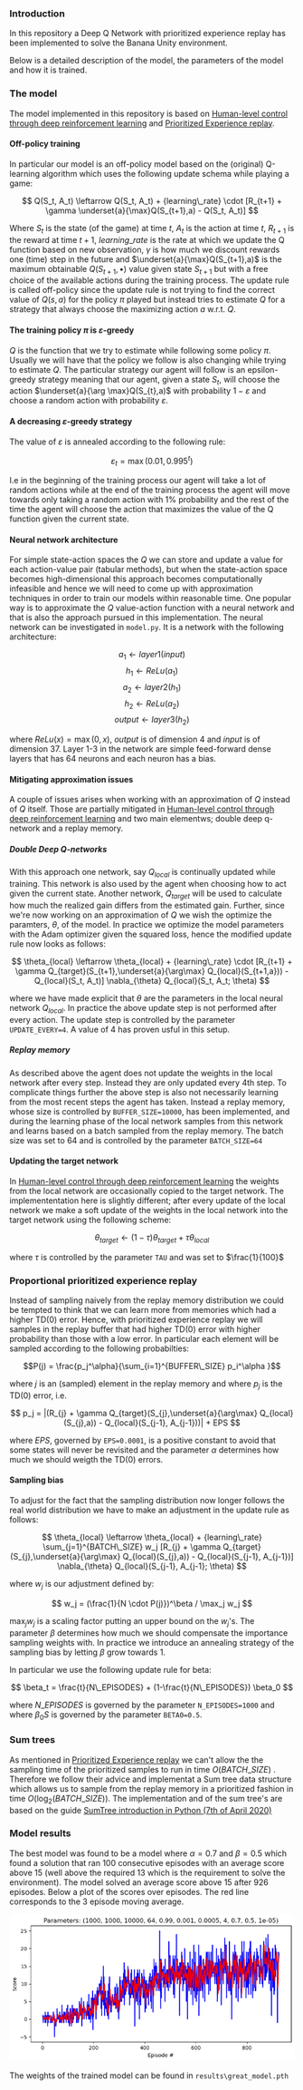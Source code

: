 ### Introduction

In this repository a Deep Q Network with prioritized experience replay has been implemented to solve the Banana Unity environment. 

Below is a detailed description of the model, the parameters of the model and how it is trained. 


### The model

The model implemented in this repository is based on [Human-level control through deep reinforcement
learning](https://web.stanford.edu/class/psych209/Readings/MnihEtAlHassibis15NatureControlDeepRL.pdf) and [Prioritized Experience replay](https://arxiv.org/abs/1511.05952). 

#### Off-policy training

In particular our model is an off-policy model based on the (original) Q-learning algorithm which uses the following update schema while playing a game: 

$$
Q(S_t, A_t) \leftarrow Q(S_t, A_t) + {learning\_rate} \cdot [R_{t+1} + \gamma \underset{a}{\max}Q(S_{t+1},a) - Q(S_t, A_t)]
$$

Where $S_t$ is the state (of the game) at time $t$, $A_t$ is the action at time $t$, $R_{t+1}$ is the reward at time $t+1$, ${learning\_rate}$ is the rate at which we update the Q function based on new observation, $\gamma$ is how much we discount rewards one (time) step in the future and $\underset{a}{\max}Q(S_{t+1},a)$ is the maximum obtainable $Q(S_{t+1}, \bullet)$ value given state $S_{t+1}$ but with a free choice of the available actions during the training process. The update rule is called off-policy since the update rule is not trying to find the correct value of $Q(s,a)$ for the policy $\pi$ played but instead tries to estimate $Q$ for a strategy that always choose the maximizing action $a$ w.r.t. $Q$.


#### The training policy $\pi$ is $\varepsilon$-greedy

$Q$ is the function that we try to estimate while following some policy $\pi$. Usually we will have that the policy we follow is also changing while trying to estimate $Q$. The particular strategy our agent will follow is an epsilon-greedy strategy meaning that our agent, given a state  $S_t$, will choose the action $\underset{a}{\arg \max}Q(S_{t},a)$ with probability $1-\varepsilon$ and choose a random action with probability $\varepsilon$.

#### A decreasing $\varepsilon$-greedy strategy

The value of $\varepsilon$ is annealed according to the following rule: 

$$
\varepsilon_{t} = \max(0.01, 0.995^{t})
$$

I.e in the beginning of the training process our agent will take a lot of random actions while at the end of the training process the agent will move towards only taking a random action with 1% probability and the rest of the time the agent will choose the action that maximizes the value of the Q function given the current state.

#### Neural network architecture
For simple state-action spaces the $Q$ we can store and update a value for each action-value pair (tabular methods), but when the state-action space becomes high-dimensional this approach becomes computationally infeasible and hence we will need to come up with approximation techniques in order to train our models within reasonable time. One popular way is to approximate the $Q$ value-action function with a neural network and that is also the approach pursued in this implementation. The neural network can be investigated in `model.py`. It is a network with the following architecture: 

$$
a_1 \leftarrow layer1(input)
$$
$$
h_1 \leftarrow ReLu(a_1)
$$
$$
a_2 \leftarrow layer2(h_1)
$$
$$
h_2 \leftarrow ReLu(a_2)
$$
$$
output \leftarrow layer3(h_2)
$$

where $ReLu(x) = \max(0,x)$, $output$ is of dimension 4 and $input$ is of dimension 37. Layer 1-3 in the network are simple feed-forward dense layers that has 64 neurons and each neuron has a bias.

#### Mitigating approximation issues

A couple of issues arises when working with an approximation of $Q$ instead of $Q$ itself. Those are partially mitigated in [Human-level control through deep reinforcement
learning](https://web.stanford.edu/class/psych209/Readings/MnihEtAlHassibis15NatureControlDeepRL.pdf) and two main elementws; double deep q-network and a replay memory. 

##### Double Deep Q-networks

With this approach one network, say $Q_{local}$ is continually updated while training. This network is also used by the agent when choosing how to act given the current state. Another network, $Q_{target}$ will be used to calculate how much the realized gain differs from the estimated gain. Further, since we're now working on an approximation of $Q$ we wish the optimize the paramters, $\theta$, of the model. In practice we optimize the model parameters with the Adam optimizer given the squared loss, hence the modified update rule now looks as follows: 

$$
\theta_{local} \leftarrow \theta_{local} + {learning\_rate} \cdot [R_{t+1} + \gamma Q_{target}(S_{t+1},\underset{a}{\arg\max} Q_{local}(S_{t+1,a})) - Q_{local}(S_t, A_t)] \nabla_{\theta} Q_{local}(S_t, A_t; \theta)
$$

where we have made explicit that $\theta$ are the parameters in the local neural network $Q_{local}$. In practice the above update step is not performed after every action. The update step is controlled by the parameter `UPDATE_EVERY=4`. A value of 4 has proven usful in this setup.

##### Replay memory 

As described above the agent does not update the weights in the local network after every step. Instead they are only updated every 4th step. To complicate things further the above step is also not necessarily learning from the most recent steps the agent has taken. Instead a replay memory, whose size is controlled by `BUFFER_SIZE=10000`, has been implemented, and during the learning phase of the local network samples from this network and learns based on a batch sampled from the replay memory. The batch size was set to 64 and is controlled by the parameter `BATCH_SIZE=64`


#### Updating the target network

In [Human-level control through deep reinforcement
learning](https://web.stanford.edu/class/psych209/Readings/MnihEtAlHassibis15NatureControlDeepRL.pdf) the weights from the local network are occasionally copied to the target network. The implemententation here is slightly different; after every update of the local network we make a soft update of the weights in the local network into the target network using the following scheme: 

$$\theta_{target} \leftarrow (1-\tau) \theta_{target} + \tau \theta_{local}$$

where $\tau$ is controlled by the parameter `TAU` and was set to $\frac{1}{100}$

### Proportional prioritized experience replay

Instead of sampling naively from the replay memory distribution we could be tempted to think that we can learn more from memories which had a higher TD(0) error. Hence, with prioritized experience replay we will samples in the replay buffer that had higher TD(0) error with higher probability than those with a low error. In particular each element will be sampled according to the following probabilties: 

$$P(j) = \frac{p_j^\alpha}{\sum_{i=1}^{BUFFER\_SIZE} p_i^\alpha }$$

where $j$ is an (sampled) element in the replay memory and where $p_j$ is the TD(0) error, i.e. 

$$
p_j = |(R_{j} + \gamma Q_{target}(S_{j},\underset{a}{\arg\max} Q_{local}(S_{j},a)) - Q_{local}(S_{j-1}, A_{j-1}))| + EPS
$$

where $EPS$, governed by `EPS=0.0001`, is a positive constant to avoid that some states will never be revisited and the parameter $\alpha$ determines how much we should weigth the TD(0) errors.

#### Sampling bias

To adjust for the fact that the sampling distribution now longer follows the real world distribution we have to make an adjustment in the update rule as follows: 

$$
\theta_{local} \leftarrow  \theta_{local} + {learning\_rate} \sum_{j=1}^{BATCH\_SIZE} w_j [R_{j}  + \gamma Q_{target}(S_{j},\underset{a}{\arg\max} Q_{local}(S_{j},a)) - Q_{local}(S_{j-1}, A_{j-1})] \nabla_{\theta} Q_{local}(S_{j-1}, A_{j-1}; \theta)
$$


where $w_j$ is our adjustment defined by: 

$$
w_j = (\frac{1}{N \cdot P(j)})^\beta / \max_j w_j
$$

$\max_j w_j$ is a scaling factor putting an upper bound on the $w_j$'s. The parameter $\beta$ determines how much we should compensate the importance sampling weights with. In practice we introduce an annealing strategy of the sampling bias by letting $\beta$ grow towards 1. 

In particular we use the following update rule for beta: 

$$
\beta_t = \frac{t}{N\_EPISODES} + (1-\frac{t}{N\_EPISODES}) \beta_0 
$$

where $N\_EPISODES$  is governed by the parameter `N_EPISODES=1000` and where $\beta_0S$ is governed by the parameter `BETA0=0.5`.

### Sum trees 

As mentioned in [Prioritized Experience replay](https://arxiv.org/abs/1511.05952) we can't allow the the sampling time of the prioritized samples to run in time $O(BATCH\_SIZE)$ . Therefore we follow their advice and implementat a Sum tree data structure which allows us to sample from the replay memory in a prioritized fashion in time $O(\log_2(BATCH\_SIZE))$. The implementation and of the sum tree's are based on the guide [SumTree introduction in Python (7th of April 2020)](https://adventuresinmachinelearning.com/sumtree-introduction-python/)



### Model results

The best model was found to be a model where $\alpha=0.7$ and $\beta=0.5$ which found a solution that ran 100 consecutive episodes with an average score above 15 (well above the required 13 which is the requirement to solve the environment). The model solved an average score above 15 after 926 episodes. Below a plot of the scores over episodes. The red line corresponds to the 3 episode moving average.

![alt text](results/model_result.png "Logo Title Text 1")

The weights of the trained model can be found in `results\great_model.pth`


